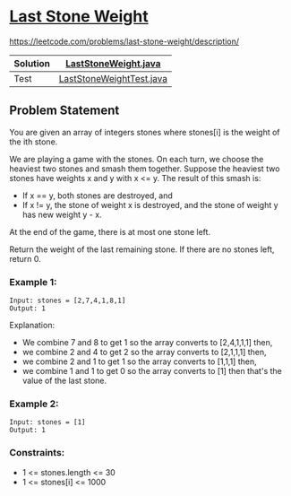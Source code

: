 # [Last Stone Weight](https://leetcode.com/problems/last-stone-weight/description/)
https://leetcode.com/problems/last-stone-weight/description/

| Solution | [LastStoneWeight.java](../../src/main/java/org/example/heap/LastStoneWeight.java)           |
|----------|-----------------------------------------------------------------------------------------------|
| Test     | [LastStoneWeightTest.java](../../src/test/java/org/example/heap/LastStoneWeightTest.java) |

## Problem Statement
You are given an array of integers stones where stones[i] is the weight of the ith stone.

We are playing a game with the stones. On each turn, we choose the heaviest two stones and smash them together. Suppose the heaviest two stones have weights x and y with x <= y. The result of this smash is:

- If x == y, both stones are destroyed, and
- If x != y, the stone of weight x is destroyed, and the stone of weight y has new weight y - x.

At the end of the game, there is at most one stone left.

Return the weight of the last remaining stone. If there are no stones left, return 0.



### Example 1:
```
Input: stones = [2,7,4,1,8,1]
Output: 1
```
Explanation:
- We combine 7 and 8 to get 1 so the array converts to [2,4,1,1,1] then,
- we combine 2 and 4 to get 2 so the array converts to [2,1,1,1] then,
- we combine 2 and 1 to get 1 so the array converts to [1,1,1] then,
- we combine 1 and 1 to get 0 so the array converts to [1] then that's the value of the last stone.

### Example 2:
```
Input: stones = [1]
Output: 1
```

### Constraints:

- 1 <= stones.length <= 30
- 1 <= stones[i] <= 1000